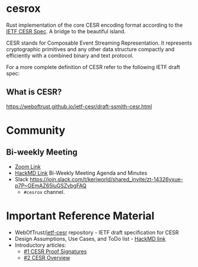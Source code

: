 # cesrox
Rust implementation of the core CESR encoding format according to the [IETF CESR Spec](https://github.com/WebOfTrust/ietf-cesr). A bridge to the beautiful island.

CESR stands for Composable Event Streaming Representation. It represents cryptographic primitives and any other data structure compactly and efficiently with a combined binary and text protocol.

For a more complete definition of CESR refer to the following IETF draft spec:

## What is CESR?
https://weboftrust.github.io/ietf-cesr/draft-ssmith-cesr.html

# Community
## Bi-weekly Meeting 
- [Zoom Link](https://us06web.zoom.us/j/88102305873?pwd=Wm01TEJKUWc0aE51a0QzZ2hNbTV2Zz09)
- [HackMD Link](https://hackmd.io/UQaEI0w8Thy_xRF7oYX03Q?view) Bi-Weekly Meeting Agenda and Minutes 
- Slack https://join.slack.com/t/keriworld/shared_invite/zt-14326yxue-p7P~GEmAZ65luGSZvbgFAQ 
  - `#cesrox` channel.
  
# Important Reference Material
- WebOfTrust/[ietf-cesr](https://github.com/WebOfTrust/ietf-cesr) repository - IETF draft specification for CESR
- Design Assumptions, Use Cases, and ToDo list - [HackMD link](https://hackmd.io/W2Z39cuSSTmD2TovVLvAPg?view)
- Introductory articles: 
  - [#1 CESR Proof Signatures](https://medium.com/happy-blockchains/cesr-proof-signatures-are-the-segwit-of-authentic-data-in-keri-e891c83e070a)
  - [#2 CESR Overview](https://medium.com/happy-blockchains/cesr-one-of-sam-smiths-inventions-is-as-controversial-as-genius-d757f36b88f8)
